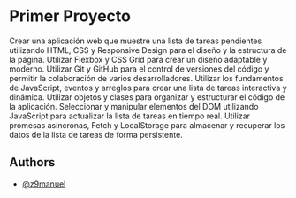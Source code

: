 # Primer Proyecto

Crear una aplicación web que muestre una lista de tareas pendientes utilizando HTML, CSS y Responsive Design para el diseño y la estructura de la página. Utilizar Flexbox y CSS Grid para crear un diseño adaptable y moderno. Utilizar Git y GitHub para el control de versiones del código y permitir la colaboración de varios desarrolladores. Utilizar los fundamentos de JavaScript, eventos y arreglos para crear una lista de tareas interactiva y dinámica. Utilizar objetos y clases para organizar y estructurar el código de la aplicación. Seleccionar y manipular elementos del DOM utilizando JavaScript para actualizar la lista de tareas en tiempo real. Utilizar promesas asíncronas, Fetch y LocalStorage para almacenar y recuperar los datos de la lista de tareas de forma persistente.

## Authors

- [@z9manuel](https://github.com/z9manuel)